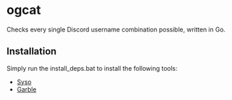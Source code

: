 # ogcat
Checks every single Discord username combination possible, written in Go.

## Installation
Simply run the install_deps.bat to install the following tools:
- [Syso](https://github.com/hallazzang/syso)
- [Garble](https://github.com/burrowers/garble)

